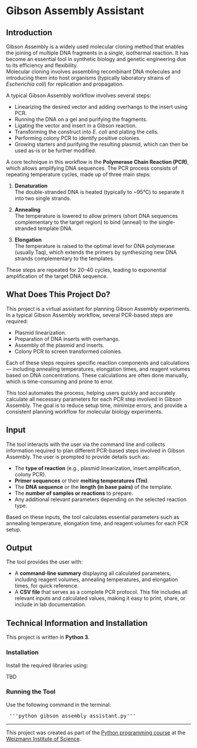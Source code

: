 # Gibson Assembly Assistant

## Introduction

Gibson Assembly is a widely used molecular cloning method that enables the joining of multiple DNA fragments in a single, isothermal reaction. It has become an essential tool in synthetic biology and genetic engineering due to its efficiency and flexibility.  
Molecular cloning involves assembling recombinant DNA molecules and introducing them into host organisms (typically laboratory strains of *Escherichia coli*) for replication and propagation.

A typical Gibson Assembly workflow involves several steps:
- Linearizing the desired vector and adding overhangs to the insert using PCR.  
- Running the DNA on a gel and purifying the fragments.  
- Ligating the vector and insert in a Gibson reaction.  
- Transforming the construct into *E. coli* and plating the cells.  
- Performing colony PCR to identify positive colonies.  
- Growing starters and purifying the resulting plasmid, which can then be used as-is or be further modified.  

A core technique in this workflow is the **Polymerase Chain Reaction (PCR)**, which allows amplifying DNA sequences. The PCR process consists of repeating temperature cycles, made up of three main steps:

1. **Denaturation**  
   The double-stranded DNA is heated (typically to ~95°C) to separate it into two single strands.

2. **Annealing**  
   The temperature is lowered to allow primers (short DNA sequences complementary to the target region) to bind (anneal) to the single-stranded template DNA.

3. **Elongation**  
   The temperature is raised to the optimal level for DNA polymerase (usually Taq), which extends the primers by synthesizing new DNA strands complementary to the templates.

These steps are repeated for 20–40 cycles, leading to exponential amplification of the target DNA sequence.

## What Does This Project Do?

This project is a virtual assistant for planning Gibson Assembly experiments. In a typical Gibson Assembly workflow, several PCR-based steps are required:

- Plasmid linearization.
- Preparation of DNA inserts with overhangs.
- Assembly of the plasmid and inserts.
- Colony PCR to screen transformed colonies.  

Each of these steps requires specific reaction components and calculations — including annealing temperatures, elongation times, and reagent volumes based on DNA concentrations. These calculations are often done manually, which is time-consuming and prone to error.

This tool automates the process, helping users quickly and accurately calculate all necessary parameters for each PCR step involved in Gibson Assembly. The goal is to reduce setup time, minimize errors, and provide a consistent planning workflow for molecular biology experiments.

## Input

The tool interacts with the user via the command line and collects information required to plan different PCR-based steps involved in Gibson Assembly. The user is prompted to provide details such as:

- The **type of reaction** (e.g., plasmid linearization, insert amplification, colony PCR).  
- **Primer sequences** or their **melting temperatures (Tm)**. 
- The **DNA sequence** or the **length (in base pairs)** of the template.  
- The **number of samples or reactions** to prepare.  
- Any additional relevant parameters depending on the selected reaction type.  

Based on these inputs, the tool calculates essential parameters such as annealing temperature, elongation time, and reagent volumes for each PCR setup.

## Output

The tool provides the user with:

- A **command-line summary** displaying all calculated parameters, including reagent volumes, annealing temperatures, and elongation times, for quick reference.  
- A **CSV file** that serves as a complete PCR protocol. This file includes all relevant inputs and calculated values, making it easy to print, share, or include in lab documentation.

## Technical Information and Installation

This project is written in **Python 3**.

### Installation

Install the required libraries using:

TBD

### Running the Tool

Use the following command in the terminal:
<pre> '''python gibson_assembly_assistant.py'''</pre>

---

This project was created as part of the [Python programming course](https://github.com/Code-Maven/wis-python-course-2025-03) at the [Weizmann Institute of Science](https://www.weizmann.ac.il/pages/).  
